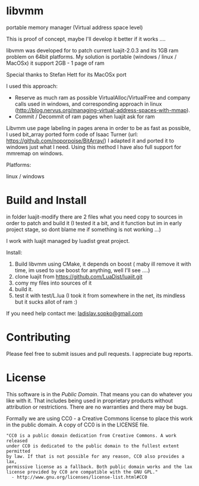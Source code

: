 libvmm
==========

portable memory manager (Virtual address space level)

This is proof of concept, maybe I'll develop it better if it works ....

libvmm was developed for to patch current luajit-2.0.3 and its 1GB ram problem on 64bit platforms.
My solution is portable (windows / linux / MacOSx) it support 2GB - 1 page of ram

Special thanks to Stefan Hett for its MacOSx port

I used this approach:

- Reserve as much ram as possible VirtualAlloc/VirtualFree and company calls used in windows, and corresponding approach in linux (http://blog.nervus.org/managing-virtual-address-spaces-with-mmap). 
- Commit / Decommit of ram pages when luajit ask for ram

Libvmm use page labeling in pages arena in order to be as fast as possible, I used bit_array ported form code of Isaac Turner (url: https://github.com/noporpoise/BitArray/) I adapted it and ported it to windows just what I need. 
Using this method I have also full support for mmremap on windows.

Platforms: 

linux / windows

Build and Install
=================

in folder luajit-modify there are 2 files what you need copy to sources 
in order to patch and build it (I tested it a bit, and it function 
but im in early project stage, so dont blame me if something is not working ...)

I work with luajit managed by luadist great project.

Install:
 
1. Build libvmm using CMake, it depends on boost ( maby ill remove it with time, 
   im used to use boost for anything, well I'll see ....)
2. clone luajit from https://github.com/LuaDist/luajit.git
3. comy my files into sources of it
4. build it.
5. test it with test/L.lua (I took it from somewhere in the net, its mindless but it sucks allot of ram :)

If you need help contact me: ladislav.sopko@gmail.com

Contributing
============

Please feel free to submit issues and pull requests. I appreciate bug reports.


License
=======

This software is in the *Public Domain*. That means you can do whatever you like
with it. That includes being used in proprietary products without attribution or
restrictions. There are no warranties and there may be bugs. 

Formally we are using CC0 - a Creative Commons license to place this work in the
public domain. A copy of CC0 is in the LICENSE file. 

    "CC0 is a public domain dedication from Creative Commons. A work released
    under CC0 is dedicated to the public domain to the fullest extent permitted
    by law. If that is not possible for any reason, CC0 also provides a lax,
    permissive license as a fallback. Both public domain works and the lax
    license provided by CC0 are compatible with the GNU GPL."
      - http://www.gnu.org/licenses/license-list.html#CC0

